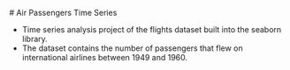 # Air Passengers Time Series

- Time series analysis project of the flights dataset built into the seaborn library.
- The dataset contains the number of passengers that flew on international airlines between 1949 and 1960.

